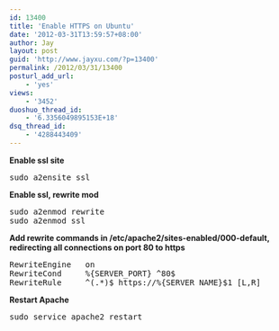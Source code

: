 ```yaml
---
id: 13400
title: 'Enable HTTPS on Ubuntu'
date: '2012-03-31T13:59:57+08:00'
author: Jay
layout: post
guid: 'http://www.jayxu.com/?p=13400'
permalink: /2012/03/31/13400
posturl_add_url:
    - 'yes'
views:
    - '3452'
duoshuo_thread_id:
    - '6.3356049895153E+18'
dsq_thread_id:
    - '4288443409'
---
```


<b>Enable ssl site</b>
<pre class="lang:shell decode:1 " >
sudo a2ensite ssl
</pre>

<b>Enable ssl, rewrite mod</b>
<pre class="lang:shell decode:1 " >
sudo a2enmod rewrite
sudo a2enmod ssl
</pre>

<b>Add rewrite commands in /etc/apache2/sites-enabled/000-default, redirecting all connections on port 80 to https</b>
<pre class="lang:shell decode:1 " >
RewriteEngine   on
RewriteCond     %{SERVER_PORT} ^80$
RewriteRule     ^(.*)$ https://%{SERVER_NAME}$1 [L,R]
</pre>

<b>Restart Apache</b>
<pre class="lang:shell decode:1 " >
sudo service apache2 restart
</pre>
